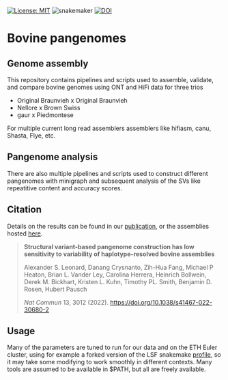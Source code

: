 [![License: MIT](https://img.shields.io/badge/License-MIT-yellow.svg)](https://opensource.org/licenses/MIT)
![snakemaker](https://github.com/AnimalGenomicsETH/bovine-assembly/workflows/snakemaker/badge.svg?branch=master)
[![DOI](https://zenodo.org/badge/DOI/10.5281/zenodo.6503779.svg)](https://doi.org/10.5281/zenodo.6503779)
# Bovine pangenomes


## Genome assembly

This repository contains pipelines and scripts used to assemble, validate, and compare bovine genomes using ONT and HiFi data for three trios
  - Original Braunvieh x Original Braunvieh
  - Nellore x Brown Swiss
  - gaur x Piedmontese

For multiple current long read assemblers assemblers like hifiasm, canu, Shasta, Flye, etc.


## Pangenome analysis

There are also multiple pipelines and scripts used to construct different pangenomes with minigraph and subsequent analysis of the SVs like repeatitive content and accuracy scores.

## Citation

Details on the results can be found in our [publication](https://www.nature.com/articles/s41467-022-30680-2), or the assemblies hosted [here](https://doi.org/10.5281/ZENODO.5906579). 

> **Structural variant-based pangenome construction has low sensitivity to variability of haplotype-resolved bovine assemblies**
> 
> Alexander S. Leonard, Danang Crysnanto, Zih-Hua Fang, Michael P Heaton, Brian L. Vander Ley, Carolina Herrera, Heinrich Bollwein, Derek M. Bickhart, Kristen L. Kuhn, Timothy PL. Smith, Benjamin D. Rosen, Hubert Pausch
> 
> _Nat Commun_ 13, 3012 (2022). https://doi.org/10.1038/s41467-022-30680-2
> 


## Usage
Many of the parameters are tuned to run for our data and on the ETH Euler cluster, using for example a forked version of the LSF snakemake [profile](https://github.com/AnimalGenomicsETH/snakemake_lsf), so it may take some modifying to work smoothly in different contexts. Many tools are assumed to be available in $PATH, but all are freely available.
